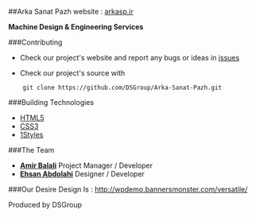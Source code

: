 ##Arka Sanat Pazh website : [arkasp.ir](http://arkasp.ir)

**Machine Design & Engineering Services**

###Contributing

* Check our project's website and report any bugs or ideas in [issues](https://github.com/DSGroup/Arka-Sanat-Pazh/issues)

* Check our project's source with
```
    git clone https://github.com/DSGroup/Arka-Sanat-Pazh.git
```


###Building Technologies
* [HTML5](http://ali.md/wiki/html5)
* [CSS3](http://ali.md/css3ref)
* [1Styles](http://ali.md/1styles)


###The Team
* [**Amir Balali**](https://github.com/amirbll) Project Manager / Developer
* [**Ehsan Abdolahi**](https://github.com/ehsanab) Designer / Developer

###Our Desire Design Is : http://wpdemo.bannersmonster.com/versatile/

Produced by DSGroup